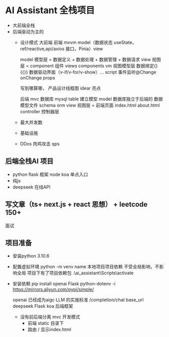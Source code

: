 # AI Assistant 全栈项目
- 大前端全栈
- 后端驱动为主的
  - 设计模式
    大前端 前端 mvvm model（数据状态 useState，ref/reactive,api/axios 接口，Pinia）view

    model 模型层 = 数据定义 + 数据处理 + 数据管理 + 数据请求
    view 视图层 = component 组件 views components
    vm 视图模型层 数据绑定{} {{}}  数据驱动界面（v-if/v-for/v-show）... script 事件监听@Change onChange props



    写到哪算哪， 产品设计线框图 idear 亮点

    后端 mvc  数据库 mysql table 建立模型
    model 数据库独立于后端的 数据模型文件 schema orm
    view 视图层 = 前端页面 index.html about.html 
    controller 控制器层


  - 最大并发数
  - 基础设施
  - DDos 肉鸡攻击 qps
## 后端全栈AI 项目
- python flask 框架 node koa
  单点入口
- 纯js 
- deepseek 在线API  


## 写文章（ts+ next.js + react 思想） + leetcode 150+ 
  面试

## 项目准备
- 安装python
  3.10.6

- 配置虚拟环境
  python -m venv name
  本地项目项目依赖 不受全局影响，不影响全局
  项目下有了项目依赖包
  .\ai_assistant\Scripts\activate
- 安装依赖
  pip install openai Flask python-dotenv -i https://mirrors.aliyun.com/pypi/simple/

  openai 已经成为aigc LLM 的实施标准
  /completion/chat
  base_url deepseek
  Flask koa 后端框架

  - 没有前后端分离 mvc 开发模式
    - 前端 static 目录下
    - 路由 / 显示index.html